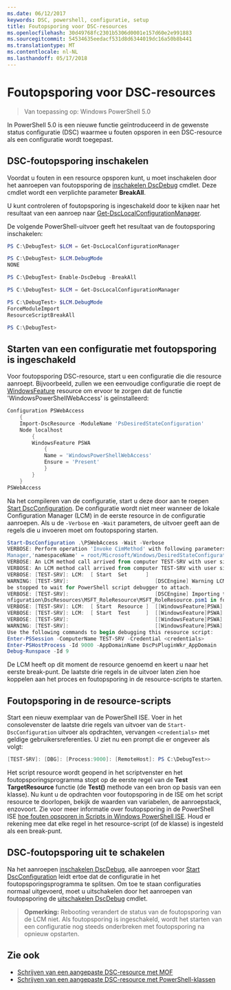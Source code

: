 ```yaml
---
ms.date: 06/12/2017
keywords: DSC, powershell, configuratie, setup
title: Foutopsporing voor DSC-resources
ms.openlocfilehash: 30d49768fc2301b5306d0001e157d60e2e991883
ms.sourcegitcommit: 54534635eedacf531d8d6344019dc16a50b8b441
ms.translationtype: MT
ms.contentlocale: nl-NL
ms.lasthandoff: 05/17/2018
---
```

# <a name="debugging-dsc-resources"></a>Foutopsporing voor DSC-resources

> Van toepassing op: Windows PowerShell 5.0

In PowerShell 5.0 is een nieuwe functie geïntroduceerd in de gewenste status configuratie (DSC) waarmee u fouten opsporen in een DSC-resource als een configuratie wordt toegepast.

## <a name="enabling-dsc-debugging"></a>DSC-foutopsporing inschakelen
Voordat u fouten in een resource opsporen kunt, u moet inschakelen door het aanroepen van foutopsporing de [inschakelen DscDebug](https://technet.microsoft.com/library/mt517870.aspx) cmdlet.
Deze cmdlet wordt een verplichte parameter **BreakAll**.

U kunt controleren of foutopsporing is ingeschakeld door te kijken naar het resultaat van een aanroep naar [Get-DscLocalConfigurationManager](https://technet.microsoft.com/library/dn407378.aspx).

De volgende PowerShell-uitvoer geeft het resultaat van de foutopsporing inschakelen:


```powershell
PS C:\DebugTest> $LCM = Get-DscLocalConfigurationManager

PS C:\DebugTest> $LCM.DebugMode
NONE

PS C:\DebugTest> Enable-DscDebug -BreakAll

PS C:\DebugTest> $LCM = Get-DscLocalConfigurationManager

PS C:\DebugTest> $LCM.DebugMode
ForceModuleImport
ResourceScriptBreakAll

PS C:\DebugTest>
```


## <a name="starting-a-configuration-with-debug-enabled"></a>Starten van een configuratie met foutopsporing is ingeschakeld
Voor foutopsporing DSC-resource, start u een configuratie die die resource aanroept.
Bijvoorbeeld, zullen we een eenvoudige configuratie die roept de [WindowsFeature](windowsfeatureResource.md) resource om ervoor te zorgen dat de functie 'WindowsPowerShellWebAccess' is geïnstalleerd:

```powershell
Configuration PSWebAccess
    {
    Import-DscResource -ModuleName 'PsDesiredStateConfiguration'
    Node localhost
        {
        WindowsFeature PSWA
            {
            Name = 'WindowsPowerShellWebAccess'
            Ensure = 'Present'
            }
        }
    }
PSWebAccess
```
Na het compileren van de configuratie, start u deze door aan te roepen [Start DscConfiguration](https://technet.microsoft.com/library/dn521623.aspx).
De configuratie wordt niet meer wanneer de lokale Configuration Manager (LCM) in de eerste resource in de configuratie aanroepen.
Als u de `-Verbose` en `-Wait` parameters, de uitvoer geeft aan de regels die u invoeren moet om foutopsporing starten.

```powershell
Start-DscConfiguration .\PSWebAccess -Wait -Verbose
VERBOSE: Perform operation 'Invoke CimMethod' with following parameters, ''methodName' = SendConfigurationApply,'className' = MSFT_DSCLocalConfiguration
Manager,'namespaceName' = root/Microsoft/Windows/DesiredStateConfiguration'.
VERBOSE: An LCM method call arrived from computer TEST-SRV with user sid S-1-5-21-2127521184-1604012920-1887927527-108583.
VERBOSE: An LCM method call arrived from computer TEST-SRV with user sid S-1-5-21-2127521184-1604012920-1887927527-108583.
VERBOSE: [TEST-SRV]: LCM:  [ Start  Set      ]
WARNING: [TEST-SRV]:                            [DSCEngine] Warning LCM is in Debug 'ResourceScriptBreakAll' mode.  Resource script processing will
be stopped to wait for PowerShell script debugger to attach.
VERBOSE: [TEST-SRV]:                            [DSCEngine] Importing the module C:\WINDOWS\system32\WindowsPowerShell\v1.0\Modules\PSDesiredStateCo
nfiguration\DscResources\MSFT_RoleResource\MSFT_RoleResource.psm1 in force mode.
VERBOSE: [TEST-SRV]: LCM:  [ Start  Resource ]  [[WindowsFeature]PSWA]
VERBOSE: [TEST-SRV]: LCM:  [ Start  Test     ]  [[WindowsFeature]PSWA]
VERBOSE: [TEST-SRV]:                            [[WindowsFeature]PSWA] Importing the module MSFT_RoleResource in force mode.
WARNING: [TEST-SRV]:                            [[WindowsFeature]PSWA] Resource is waiting for PowerShell script debugger to attach.
Use the following commands to begin debugging this resource script:
Enter-PSSession -ComputerName TEST-SRV -Credential <credentials>
Enter-PSHostProcess -Id 9000 -AppDomainName DscPsPluginWkr_AppDomain
Debug-Runspace -Id 9
```
De LCM heeft op dit moment de resource genoemd en keert u naar het eerste break-punt.
De laatste drie regels in de uitvoer laten zien hoe koppelen aan het proces en foutopsporing in de resource-scripts te starten.

## <a name="debugging-the-resource-script"></a>Foutopsporing in de resource-scripts

Start een nieuw exemplaar van de PowerShell ISE.
Voer in het consolevenster de laatste drie regels van uitvoer van de `Start-DscConfiguration` uitvoer als opdrachten, vervangen `<credentials>` met geldige gebruikersreferenties.
U ziet nu een prompt die er ongeveer als volgt:

```powershell
[TEST-SRV]: [DBG]: [Process:9000]: [RemoteHost]: PS C:\DebugTest>>
```

Het script resource wordt geopend in het scriptvenster en het foutopsporingsprogramma stopt op de eerste regel van de **Test TargetResource** functie (de **Test()** methode van een bron op basis van een klasse).
Nu kunt u de opdrachten voor foutopsporing in de ISE om het script resource te doorlopen, bekijk de waarden van variabelen, de aanroepstack, enzovoort.
Zie voor meer informatie over foutopsporing in de PowerShell ISE [hoe fouten opsporen in Scripts in Windows PowerShell ISE](https://technet.microsoft.com/en-us/library/dd819480.aspx).
Houd er rekening mee dat elke regel in het resource-script (of de klasse) is ingesteld als een break-punt.

## <a name="disabling-dsc-debugging"></a>DSC-foutopsporing uit te schakelen

Na het aanroepen [inschakelen DscDebug](https://technet.microsoft.com/library/mt517870.aspx), alle aanroepen voor [Start DscConfiguration](https://technet.microsoft.com/library/dn521623.aspx) leidt ertoe dat de configuratie in het foutopsporingsprogramma te splitsen. Om toe te staan configuraties normaal uitgevoerd, moet u uitschakelen door het aanroepen van foutopsporing de [uitschakelen DscDebug](https://technet.microsoft.com/en-us/library/mt517872.aspx) cmdlet.

>**Opmerking:** Rebooting verandert de status van de foutopsporing van de LCM niet. Als foutopsporing is ingeschakeld, wordt het starten van een configuratie nog steeds onderbreken met foutopsporing na opnieuw opstarten.


## <a name="see-also"></a>Zie ook
- [Schrijven van een aangepaste DSC-resource met MOF](authoringResourceMOF.md)
- [Schrijven van een aangepaste DSC-resource met PowerShell-klassen](authoringResourceClass.md)